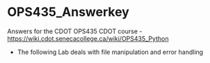 # OPS435_Answerkey
Answers for the CDOT OPS435 CDOT course - https://wiki.cdot.senecacollege.ca/wiki/OPS435_Python
- The following Lab deals with file manipulation and error handling

